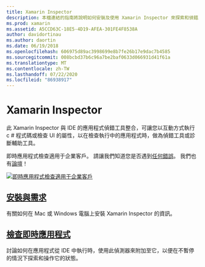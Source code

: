 ```yaml
---
title: Xamarin Inspector
description: 本檔連結的指南將說明如何安裝及使用 Xamarin Inspector 來探索和偵錯工具。
ms.prod: xamarin
ms.assetid: A5CCD63C-18E5-4D19-AFEA-301FE4F8538A
author: davidortinau
ms.author: daortin
ms.date: 06/19/2018
ms.openlocfilehash: 606975d89ac3998699e8b7fe26b17e9dac7b4585
ms.sourcegitcommit: 008bcbd37b6c96a7be2baf0633d066931d41f61a
ms.translationtype: MT
ms.contentlocale: zh-TW
ms.lasthandoff: 07/22/2020
ms.locfileid: "86938917"
---
```

# <a name="xamarin-inspector"></a>Xamarin Inspector

此 Xamarin Inspector 與 IDE 的應用程式偵錯工具整合，可讓您以互動方式執行 c # 程式碼或檢查 UI 的屬性，以在檢查執行中的應用程式時，做為偵錯工具或診斷輔助工具。

即時應用程式檢查適用于企業客戶。 請讓我們知道您是否遇到[任何錯誤](~/tools/inspector/install.md#reporting-bugs)。 我們也有[論壇](https://forums.xamarin.com/categories/inspector)！

[![即時應用程式檢查適用于企業客戶](images/interactive-1.0.0-bike-inspect-3d-small.png)](images/interactive-1.0.0-bike-inspect-3d.png#lightbox)

## <a name="installation-and-requirements"></a>[安裝與需求](~/tools/inspector/install.md)

有關如何在 Mac 或 Windows 電腦上安裝 Xamarin Inspector 的資訊。

## <a name="inspecting-live-applications"></a>[檢查即時應用程式](~/tools/inspector/inspect.md)

討論如何在應用程式從 IDE 中執行時，使用此偵測器來附加至它，以便在不暫停的情況下探索和操作它的狀態。
